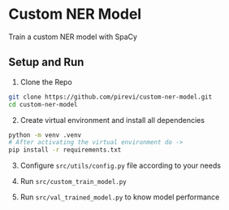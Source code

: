 # Custom NER Model
Train a custom NER model with SpaCy

## Setup and Run
1. Clone the Repo
```bash
git clone https://github.com/pirevi/custom-ner-model.git
cd custom-ner-model
```

2. Create virtual environment and install all dependencies
```bash
python -m venv .venv
# After activating the virtual environment do ->
pip install -r requirements.txt
```

3. Configure `src/utils/config.py` file according to your needs

4. Run `src/custom_train_model.py`

5. Run `src/val_trained_model.py` to know model performance